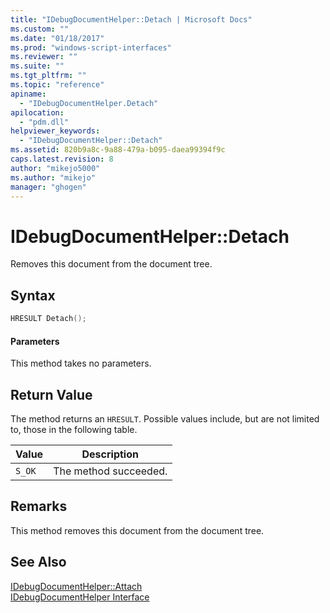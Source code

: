 ```yaml
---
title: "IDebugDocumentHelper::Detach | Microsoft Docs"
ms.custom: ""
ms.date: "01/18/2017"
ms.prod: "windows-script-interfaces"
ms.reviewer: ""
ms.suite: ""
ms.tgt_pltfrm: ""
ms.topic: "reference"
apiname: 
  - "IDebugDocumentHelper.Detach"
apilocation: 
  - "pdm.dll"
helpviewer_keywords: 
  - "IDebugDocumentHelper::Detach"
ms.assetid: 820b9a8c-9a88-479a-b095-daea99394f9c
caps.latest.revision: 8
author: "mikejo5000"
ms.author: "mikejo"
manager: "ghogen"
---
```

# IDebugDocumentHelper::Detach
Removes this document from the document tree.  
  
## Syntax  
  
```cpp
HRESULT Detach();  
```  
  
#### Parameters  
 This method takes no parameters.  
  
## Return Value  
 The method returns an `HRESULT`. Possible values include, but are not limited to, those in the following table.  
  
|Value|Description|  
|-----------|-----------------|  
|`S_OK`|The method succeeded.|  
  
## Remarks  
 This method removes this document from the document tree.  
  
## See Also  
 [IDebugDocumentHelper::Attach](../../winscript/reference/idebugdocumenthelper-attach.md)   
 [IDebugDocumentHelper Interface](../../winscript/reference/idebugdocumenthelper-interface.md)